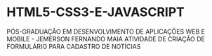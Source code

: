 # HTML5-CSS3-E-JAVASCRIPT
PÓS-GRADUAÇÃO EM DESENVOLVIMENTO DE APLICAÇÕES WEB E MOBILE - JEMERSON FERNANDO MAIA
ATIVIDADE DE CRIAÇÃO DE FORMULÁRIO PARA CADASTRO DE NOTÍCIAS
